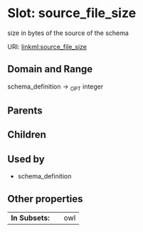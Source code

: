 
# Slot: source_file_size


size in bytes of the source of the schema

URI: [linkml:source_file_size](https://w3id.org/linkml/source_file_size)


## Domain and Range

schema_definition ->  <sub>OPT</sub> integer

## Parents


## Children


## Used by

 * schema_definition

## Other properties

|  |  |  |
| --- | --- | --- |
| **In Subsets:** | | owl |

